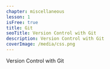 ```yaml
---
chapter: miscellaneous
lesson: 1
isFree: true
title: Git
seoTitle: Version Control with Git
description: Version Control with Git
coverImage: /media/css.png
---
```


Version Control with Git
